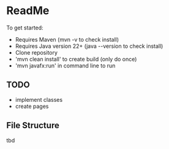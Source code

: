 # ReadMe #
To get started:
* Requires Maven (mvn -v to check install)
* Requires Java version 22+ (java --version to check install)
* Clone repository
* 'mvn clean install' to create build (only do once)
* 'mvn javafx:run' in command line to run
## TODO ##
* implement classes
* create pages

## File Structure ## 
tbd
